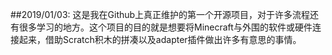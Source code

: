 ##2019/01/03:
这是我在Github上真正维护的第一个开源项目，对于许多流程还有很多学习的地方。这个项目的目的就是想要将Minecraft与外围的软件或硬件连接起来，借助Scratch积木的拼凑以及adapter插件做出许多有意思的事情。
